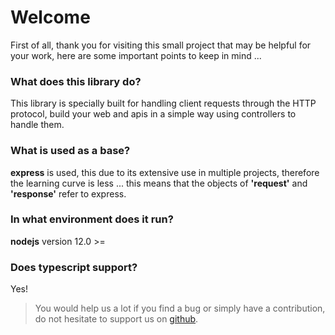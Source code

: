 # Welcome

First of all, thank you for visiting this small project that may be helpful for your work, here are some important points to keep in mind ...


### What does this library do?

This library is specially built for handling client requests through the HTTP protocol, build your web and apis in a simple way using controllers to handle them.

### What is used as a base?

**express** is used, this due to its extensive use in multiple projects, therefore the learning curve is less ... this means that the objects of **'request'** and **'response'** refer to express.

### In what environment does it run?

**nodejs** version 12.0 >=

### Does typescript support?

Yes!

> You would help us a lot if you find a bug or simply have a contribution, do not hesitate to support us on [github](https://github.com/eduluc12/lottojs).


